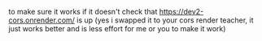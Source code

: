 to make sure it works if it doesn't check that https://dev2-cors.onrender.com/ is up (yes i swapped it to your cors render teacher, it just works better and is less effort for me or you to make it work)
